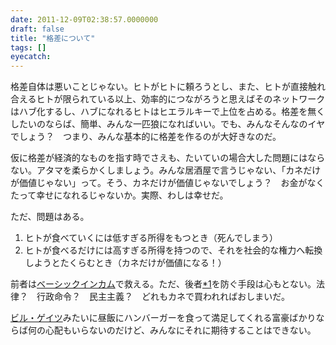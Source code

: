 ```yaml
---
date: 2011-12-09T02:38:57.0000000
draft: false
title: "格差について"
tags: []
eyecatch: 
---
```

<p>格差自体は悪いことじゃない。ヒトがヒトに頼ろうとし、また、ヒトが直接触れ合えるヒトが限られている以上、効率的につながろうと思えばそのネットワークはハブ化するし、ハブになれるヒトはヒエラルキーで上位を占める。格差を無くしたいのならば、簡単、みんな一匹狼になればいい。でも、みんなそんなのイヤでしょう？　つまり、みんな基本的に格差を作るのが大好きなのだ。</p><p>仮に格差が経済的なものを指す時でさえも、たいていの場合大した問題にはならない。アタマを柔らかくしましょう。みんな居酒屋で言うじゃない、「カネだけが価値じゃない」って。そう、カネだけが価値じゃないでしょう？　お金がなくたって幸せになれるじゃないか。実際、わしは幸せだ。</p><p>ただ、問題はある。</p>

<ol>
<li>ヒトが食べていくには低すぎる所得をもつとき（死んでしまう）</li>
<li>ヒトが食べるだけには高すぎる所得を持つので、それを社会的な権力へ転換しようとたくらむとき（カネだけが価値になる！）</li>
</ol><p>前者は<a class="keyword" href="http://d.hatena.ne.jp/keyword/%A5%D9%A1%BC%A5%B7%A5%C3%A5%AF%A5%A4%A5%F3%A5%AB%A5%E0">ベーシックインカム</a>で救える。ただ、後者<a href="#fn1" title="一番の例は軍産複合体にでもなるのだろうか">*1</a>を防ぐ手段は心もとない。法律？　行政命令？　民主主義？　どれもカネで買われればおしまいだ。</p><p><a class="keyword" href="http://d.hatena.ne.jp/keyword/%A5%D3%A5%EB%A1%A6%A5%B2%A5%A4%A5%C4">ビル・ゲイツ</a>みたいに昼飯にハンバーガーを食って満足してくれる富豪ばかりならば何の心配もいらないのだけど、みんなにそれに期待することはできない。</p>

